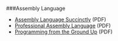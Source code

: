 ###Assembly Language
* [Assembly Language Succinctly](https://www.syncfusion.com/resources/techportal/details/ebooks/assemblylanguage) (PDF)
* [Professional Assembly Language](http://blog.hit.edu.cn/jsx/upload/AT%EF%BC%86TAssemblyLanguage.pdf) (PDF)
* [Programming from the Ground Up](http://mirror.unicorncloud.org/savannah-nongnu//pgubook/ProgrammingGroundUp-1-0-booksize.pdf) (PDF)
